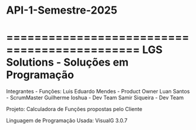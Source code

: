 # API-1-Semestre-2025

=============================================
   LGS Solutions - Soluções em Programação
=============================================

Integrantes - Funções:
Luis Eduardo Mendes - Product Owner
Luan Santos - ScrumMaster
Guilherme Ioshua - Dev Team
Samir Siqueira - Dev Team

Projeto:
Calculadora de Funções propostas pelo Cliente

Linguagem de Programação Usada:
VisualG 3.0.7
